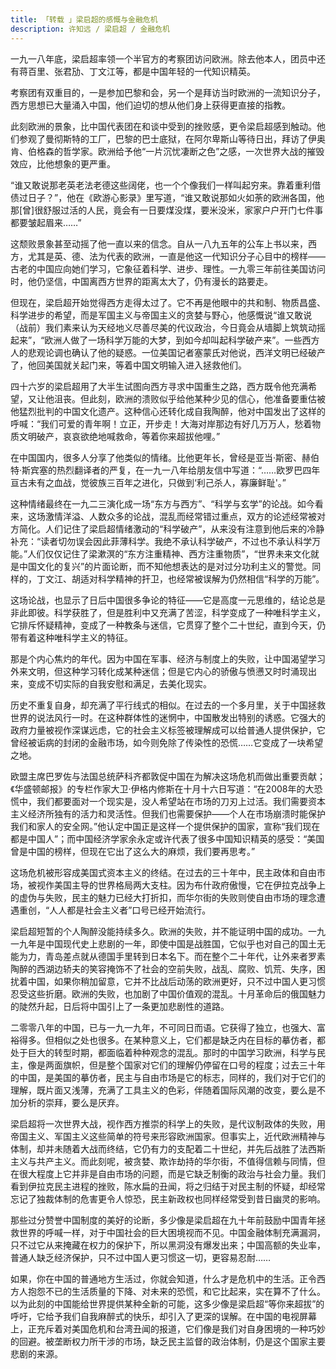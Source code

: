 ```yaml
---
title: 「转载 」梁启超的感慨与金融危机
description: 许知远 / 梁启超 / 金融危机
---
```


一九一八年底，梁启超率领一个半官方的考察团访问欧洲。除去他本人，团员中还有蒋百里、张君劢、丁文江等，都是中国年轻的一代知识精英。

考察团有双重目的，一是参加巴黎和会，另一个是拜访当时欧洲的一流知识分子，西方思想已大量涌入中国，他们迫切的想从他们身上获得更直接的指教。

此刻欧洲的景象，比中国代表团在和谈中受到的挫败感，更令梁启超感到触动。他们参观了曼彻斯特的工厂，巴黎的巴士底狱，在阿尔卑斯山等待日出，拜访了伊奥肯、伯格森的哲学家。欧洲给予他“一片沉忧凄断之色”之感，一次世界大战的摧毁效应，比他想象的更严重。

“谁又敢说那老英老法老德这些阔佬，也一个个像我们一样叫起穷来。靠着重利借债过日子？”，他在《欧游心影录》里写道，“谁又敢说那如火如荼的欧洲各国，他那[曾]很舒服过活的人民，竟会有一日要煤没煤，要米没米，家家户户开门七件事都要皱起眉来……”

这颓败景象甚至动摇了他一直以来的信念。自从一八九五年的公车上书以来，西方，尤其是英、德、法为代表的欧洲，一直是他这一代知识分子心目中的榜样——古老的中国应向她们学习，它象征着科学、进步、理性。一九零三年前往美国访问时，他仍坚信，中国离西方世界的距离太大了，仍有漫长的路要走。

但现在，梁启超开始觉得西方走得太过了。它不再是他眼中的共和制、物质昌盛、科学进步的希望，而是军国主义与帝国主义的贪婪与野心，他感慨说“谁又敢说（战前）我们素来认为天经地义尽善尽美的代议政治，今日竟会从墙脚上筑筑动摇起来”，“欧洲人做了一场科学万能的大梦，到如今却叫起科学破产来”。一些西方人的悲观论调也确认了他的疑惑。一位美国记者塞蒙氏对他说，西洋文明已经破产了，他回美国就关起门来，等着中国文明输入进入拯救他们。

四十六岁的梁启超用了大半生试图向西方寻求中国重生之路，西方既令他充满希望，又让他沮丧。但此刻，欧洲的溃败似乎给他某种少见的信心，他准备要重估被他猛烈批判的中国文化遗产。这种信心还转化成自我陶醉，他对中国发出了这样的呼喊：“我们可爱的青年啊！立正，开步走！大海对岸那边有好几万万人，愁着物质文明破产，哀哀欲绝地喊救命，等着你来超拔他哩。”

在中国国内，很多人分享了他类似的情绪。比他更年长，曾经是亚当·斯密、赫伯特·斯宾塞的热烈翻译者的严复，在一九一八年给朋友信中写道：“……欧罗巴四年亘古未有之血战，觉彼族三百年之进化，只做到‘利己杀人，寡廉鲜耻'。”

这种情绪最终在一九二三演化成一场“东方与西方”、“科学与玄学”的论战。如今看来，这场激情洋溢、人数众多的论战，混乱而经常错过重点，双方的论述经常被对方简化。人们记住了梁启超情绪激动的“科学破产”，从来没有注意到他后来的冷静补充：“读者切勿误会因此菲薄科学。我绝不承认科学破产，不过也不承认科学万能。”人们仅仅记住了梁漱溟的“东方注重精神、西方注重物质”，“世界未来文化就是中国文化的复兴”的片面论断，而不知他想表达的是对过分功利主义的警觉。同样的，丁文江、胡适对科学精神的扞卫，也经常被误解为仍然相信“科学的万能”。

这场论战，也显示了日后中国很多争论的特征——它是高度一元思维的，结论总是非此即彼。科学获胜了，但是胜利中又充满了苦涩，科学变成了一种唯科学主义，它排斥怀疑精神，变成了一种教条与迷信，它贯穿了整个二十世纪，直到今天，仍带有着这种唯科学主义的特征。

那是个内心焦灼的年代。因为中国在军事、经济与制度上的失败，让中国渴望学习外来文明，但这种学习转化成某种迷信；但是它内心的骄傲与愤懑又时时涌现出来，变成不切实际的自我安慰和满足，去美化现实。

历史不重复自身，却充满了平行线式的相似。在过去的一个多月里，关于中国拯救世界的说法风行一时。在这种群体性的迷惘中，中国散发出特别的诱惑。它强大的政府力量被视作深谋远虑，它的社会主义标签被理解成可以给普通人提供保护，它曾经被诟病的封闭的金融市场，如今则免除了传染性的恐慌……它变成了一块希望之地。

欧盟主席巴罗佐与法国总统萨科齐都敦促中国在为解决这场危机而做出重要贡献；《华盛顿邮报》的专栏作家大卫·伊格内修斯在十月十六日写道：“在2008年的大恐慌中，我们都要面对一个现实是，没人希望站在市场的刀刃上过活。我们需要资本主义经济所独有的活力和灵活性。但我们也需要保护——个人在市场崩溃时能保护我们和家人的安全网。”他认定中国正是这样一个提供保护的国家，宣称“我们现在都是中国人”；而中国经济学家余永定或许代表了很多中国知识精英的感受：“美国曾是中国的榜样，但现在它出了这么大的麻烦，我们要再思考。”

这场危机被形容成美国式资本主义的终结。在过去的三十年中，民主政体和自由市场，被视作美国主导的世界格局两大支柱。因为布什政府傲慢，它在伊拉克战争上的虚伪与失败，民主的魅力已经大打折扣，而华尔街的失败则使自由市场的理念遭遇重创，“人人都是社会主义者”口号已经开始流行。

梁启超短暂的个人陶醉没能持续多久。欧洲的失败，并不能证明中国的成功。一九一九年是中国现代史上悲剧的一年，即使中国是战胜国，它似乎也对自己的国土无能为力，青岛差点就从德国手里转到日本名下。而在整个二十年代，让外来者罗素陶醉的西湖边轿夫的笑容掩饰不了社会的空前失败，战乱、腐败、饥荒、失序，困扰着中国，如果你稍加留意，它并不比战后动荡的欧洲更好，只不过中国人更习惯忍受这些折磨。欧洲的失败，也加剧了中国价值观的混乱。十月革命后的俄国魅力的陡然升起，日后将中国引上了一条更加悲剧性的道路。

二零零八年的中国，已与一九一九年，不可同日而语。它获得了独立，也强大、富裕得多。但相似之处也很多。在某种意义上，它们都是缺乏内在目标的摹仿者，都处于巨大的转型时期，都面临着种种观念的混乱。那时的中国学习欧洲，科学与民主，像是两面旗帜，但是整个国家对它们的理解仍停留在口号的程度；过去三十年的中国，是美国的摹仿者，民主与自由市场是它的标志，同样的，我们对于它们的理解，既片面又浅薄，充满了工具主义的色彩，伴随着国际风潮的改变，要么是不加分析的崇拜，要么是厌弃。

梁启超将一次世界大战，视作西方推崇的科学上的失败，是代议制政体的失败，用帝国主义、军国主义这些简单的符号来形容欧洲国家。但事实上，近代欧洲精神与体制，却并未随着大战而终结，它仍有力的支配着二十世纪，并先后战胜了法西斯主义与共产主义。而此刻呢，被贪婪、欺诈劫持的华尔街，不值得信赖与同情，但在很大程度上它并非是自由市场的问题，而是它缺乏制衡的政治与社会力量。我们看到伊拉克民主进程的挫败，陈水扁的丑闻，将之归结于对民主制的怀疑，却经常忘记了独裁体制的危害更令人惊恐，民主新政权也同样经常受到昔日幽灵的影响。

那些过分赞誉中国制度的美好的论断，多少像是梁启超在九十年前鼓励中国青年拯救世界的呼喊一样，对于中国社会的巨大困境视而不见。中国金融体制充满漏洞，只不过它从来掩藏在权力的保护下，所以黑洞没有爆发出来；中国高额的失业率，普通人缺乏经济保护，只不过中国人更习惯这一切，更容易忍耐……

如果，你在中国的普通地方生活过，你就会知道，什么才是危机中的生活。正令西方人抱怨不已的生活质量的下降、对未来的恐慌，和它比起来，实在算不了什么。以为此刻的中国能给世界提供某种全新的可能，这多少像是梁启超“等你来超拔”的呼吁，它给予我们自我麻醉式的快乐，却引入了更深的误解。在中国的电视屏幕上，正充斥着对美国危机和台湾丑闻的报道，它们像是我们对自身困境的一种巧妙的回避。被垄断权力所干涉的市场，缺乏民主监督的政治体制，仍是这个国家主要悲剧的来源。
